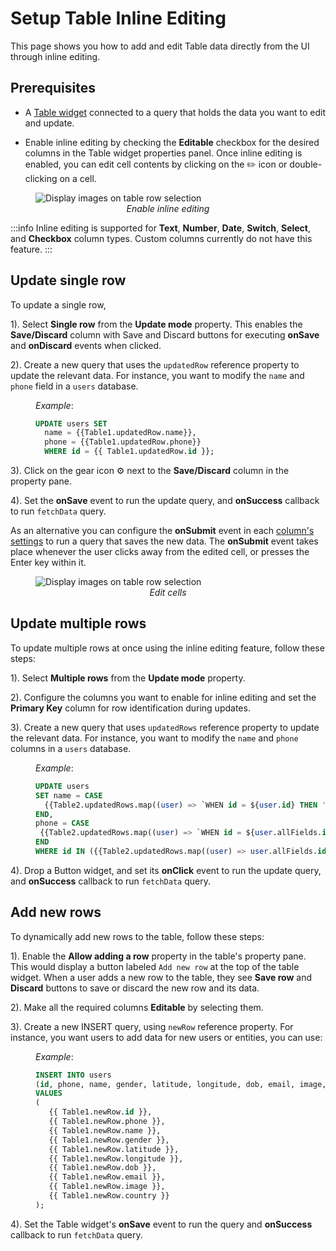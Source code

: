 # Setup Table Inline Editing

This page shows you how to add and edit Table data directly from the UI through inline editing.


<VideoEmbed host="youtube" videoId="eIecDfvSOsU" title="" caption=""/>


## Prerequisites

* A [Table widget](/reference/widgets/table) connected to a query that holds the data you want to edit and update.

* Enable inline editing by checking the **Editable** checkbox for the desired columns in the Table widget properties panel. Once inline editing is enabled, you can edit cell contents by clicking on the ✏️ icon or double-clicking on a cell.

<figure>
  <img src="/img/inline-22.png" style= {{width:"600px", height:"auto"}} alt="Display images on table row selection"/>
  <figcaption align = "center"><i>Enable inline editing</i></figcaption>
</figure>


:::info
Inline editing is supported for **Text**, **Number**, **Date**, **Switch**, **Select**, and **Checkbox** column types. Custom columns currently do not have this feature.
:::



## Update single row


To update a single row, 

1). Select **Single row**  from the **Update mode** property. This enables the **Save/Discard** column with Save and Discard buttons for executing **onSave** and **onDiscard** events when clicked.

2). Create a new query that uses the `updatedRow` reference property to update the relevant data. For instance, you want to modify the `name`  and `phone` field in a `users` database.

<dd>

_Example_:

```sql
UPDATE users SET 
  name = {{Table1.updatedRow.name}},
  phone = {{Table1.updatedRow.phone}}
  WHERE id = {{ Table1.updatedRow.id }};
```

</dd>

3). Click on the gear icon ⚙️ next to the **Save/Discard** column in the property pane.

4). Set the **onSave** event to run the update query, and **onSuccess** callback to run `fetchData` query.
 
As an alternative you can configure the **onSubmit** event in each [column's settings](/reference/widgets/table/column-settings) to run a query that saves the new data. The **onSubmit** event takes place whenever the user clicks away from the edited cell, or presses the Enter key within it. 

<figure>
  <img src="/img/inline-single.gif" style= {{width:"700px", height:"auto"}} alt="Display images on table row selection"/>
  <figcaption align = "center"><i>Edit cells</i></figcaption>
</figure>

## Update multiple rows

To update multiple rows at once using the inline editing feature, follow these steps:

1). Select **Multiple rows** from the **Update mode** property.

2). Configure the columns you want to enable for inline editing and set the **Primary Key** column for row identification during updates.

3). Create a new query that uses `updatedRows` reference property to update the relevant data. For instance, you want to modify the `name`  and `phone` columns in a `users` database.

<dd>

_Example_:

```sql
UPDATE users
SET name = CASE
  {{Table2.updatedRows.map((user) => `WHEN id = ${user.id} THEN '${user.updatedFields.name}'`).join('\n')}}
END,
phone = CASE
 {{Table2.updatedRows.map((user) => `WHEN id = ${user.allFields.id} THEN '${user.updatedFields.phone}'`).join('\n')}}
END
WHERE id IN ({{Table2.updatedRows.map((user) => user.allFields.id).join(',')}});
```

</dd>

4). Drop a Button widget, and set its **onClick** event to run the update query, and **onSuccess** callback to run `fetchData` query.



## Add new rows

To dynamically add new rows to the table, follow these steps:

1). Enable the **Allow adding a row** property in the table's property pane. This would display a button labeled `Add new row` at the top of the table widget. When a user adds a new row to the table, they see **Save row** and **Discard** buttons to save or discard the new row and its data.

2). Make all the required columns **Editable** by selecting them.

3). Create a new INSERT query, using `newRow` reference property. For instance, you want users to add data for new users or entities, you can use:

<dd>

_Example_:

```sql
INSERT INTO users 
(id, phone, name, gender, latitude, longitude, dob, email, image, country) 
VALUES 
(
   {{ Table1.newRow.id }}, 
   {{ Table1.newRow.phone }}, 
   {{ Table1.newRow.name }}, 
   {{ Table1.newRow.gender }}, 
   {{ Table1.newRow.latitude }}, 
   {{ Table1.newRow.longitude }}, 
   {{ Table1.newRow.dob }}, 
   {{ Table1.newRow.email }}, 
   {{ Table1.newRow.image }}, 
   {{ Table1.newRow.country }}
);
```

</dd>

4). Set the Table widget's **onSave** event to run the query and **onSuccess** callback to run `fetchData` query.









